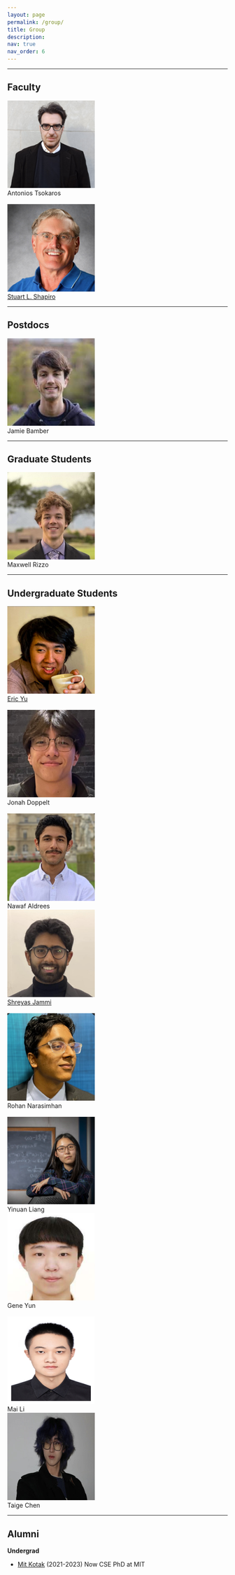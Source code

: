 ```yaml
---
layout: page
permalink: /group/
title: Group
description:
nav: true
nav_order: 6
---
```


---
## Faculty
<div class="row">
  <div class="column">
    <img alt="antonios_tsokaros" src="../assets/img/team/Antonios.png" width="200" height="200">
     <figcaption>Antonios Tsokaros</figcaption>
  </div>&nbsp;&nbsp;
  <div class="column">
    <img alt="stu_shapiro" src="../assets/img/team/stu.png" width="200" height="200">
     <figcaption><a href="https://physics.illinois.edu/people/directory/profile/slshapir">Stuart L. Shapiro</a> </figcaption>
  </div>
</div>




---
## Postdocs

<div class="row">
  <div class="column">
    <img alt="jamie_bamber" src="../assets/img/team/jamie.png" width="200" height="200">
     <figcaption>Jamie Bamber </figcaption>
  </div>
</div>


---
## Graduate Students

<div class="row">
  <div class="column">
    <img alt="maxwell_rizzo" src="../assets/img/team/maxwell.png" width="200" height="200">
     <figcaption>Maxwell Rizzo </figcaption>
  </div>
</div>

---
## Undergraduate Students

<div class="row">
  <div class="column">
    <img alt="eric_yu" src="../assets/img/team/eric.png" width="200" height="200">
     <figcaption><a href="https://aeric-underscore.github.io/">Eric Yu</a> </figcaption>
  </div>&nbsp;&nbsp;
  <div class="column">
    <img alt="jonah_doppelt" src="../assets/img/team/jonah.png" width="200" height="200">
     <figcaption>Jonah Doppelt </figcaption>
  </div>&nbsp;&nbsp;
  <div class="column">
    <img alt="nawaf_aldrees" src="../assets/img/team/nawaf.png" width="200" height="200">
     <figcaption>Nawaf Aldrees </figcaption>
  </div>
</div>
<div class="row">
  <div class="column">
    <img alt="shreyas_jammi" src="../assets/img/team/shreyas.png" width="200" height="200">
     <figcaption><a href="https://sjammi2.github.io/">Shreyas Jammi</a> </figcaption>
  </div>&nbsp;&nbsp;
  <div class="column">
    <img alt="rohan_narasimhan" src="../assets/img/team/rohan.png" width="200" height="200">
     <figcaption>Rohan Narasimhan </figcaption>
  </div>&nbsp;&nbsp;
  <div class="column">
    <img alt="yinuan_liang" src="../assets/img/team/yinuan.png" width="200" height="200"> 
     <figcaption>Yinuan Liang </figcaption>
  </div>
</div>
<div class="row">
  <div class="column">
    <img alt="gene_yun" src="../assets/img/team/gene.png" width="200" height="200">
     <figcaption>Gene Yun </figcaption>
  </div>&nbsp;&nbsp;
  <div class="column">
    <img alt="mai_li" src="../assets/img/mai.jpg" width="200" height="200"> 
     <figcaption>Mai Li </figcaption>
  </div>
  <div class="column">
    <img alt="taige_chen" src="../assets/img/team/taige.jpg" width="200" height="200"> 
     <figcaption>Taige Chen </figcaption>
  </div>

</div>



---
## Alumni
**Undergrad**
- [Mit Kotak](https://mitkotak.github.io/) (2021-2023) Now CSE PhD at MIT


